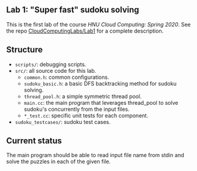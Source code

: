 Lab 1: "Super fast" sudoku solving
----------------------------------

This is the first lab of the course *HNU Cloud Computing: Spring 2020*. See the repo [CloudComputingLabs/Lab1](https://github.com/1989chenguo/CloudComputingLabs/tree/master/Lab1) for a complete description. 

Structure
---------

* `scripts/`: debugging scripts.
* `src/`: all source code for this lab.
    * `common.h`: common configurations.
    * `sudoku_basic.h`: a basic DFS backtracking method for sudoku solving.
    * `thread_pool.h`: a simple symmetric thread pool.
    * `main.cc`: the main program that leverages thread_pool to solve sudoku's concurrently from the input files.
    * `*_test.cc`: specific unit tests for each component.
* `sudoku_testcases/`: sudoku test cases.

Current status
--------------

The main program should be able to read input file name from stdin and solve the puzzles in each of the given file. 